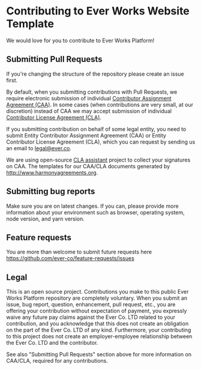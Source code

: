 # Contributing to Ever Works Website Template

We would love for you to contribute to Ever Works Platform!

## Submitting Pull Requests

If you're changing the structure of the repository please create an issue first.

By default, when you submitting contributions with Pull Requests, we require electronic submission of individual [Contributor Assignment Agreement (CAA)](https://gist.github.com/evereq/95f74ae09510766ffa9379006715ccfd). In some cases (when contributions are very small, at our discretion) instead of CAA we may accept submission of individual [Contributor License Agreement (CLA)](https://gist.github.com/evereq/53ddec283243481344fb61df1706ec40).

If you submitting contribution on behalf of some legal entity, you need to submit Entity Contributor Assignment Agreement (CAA) or Entity Contributor License Agreement (CLA), which you can request by sending us an email to <legal@ever.co>.

We are using open-source [CLA assistant](https://github.com/cla-assistant/cla-assistant) project to collect your signatures on CAA.
The templates for our CAA/CLA documents generated by <http://www.harmonyagreements.org>.

## Submitting bug reports

Make sure you are on latest changes.
If you can, please provide more information about your environment such as browser, operating system, node version, and yarn version.

## Feature requests

You are more than welcome to submit future requests here <https://github.com/ever-co/feature-requests/issues>

## Legal

This is an open source project.
Contributions you make to this public Ever Works Platform repository are completely voluntary.
When you submit an issue, bug report, question, enhancement, pull request, etc., you are offering your contribution without expectation of payment, you expressly waive any future pay claims against the Ever Co. LTD related to your contribution, and you acknowledge that this does not create an obligation on the part of the Ever Co. LTD of any kind. Furthermore, your contributing to this project does not create an employer-employee relationship between the Ever Co. LTD and the contributor.

See also "Submitting Pull Requests" section above for more information on CAA/CLA, required for any contributions.
